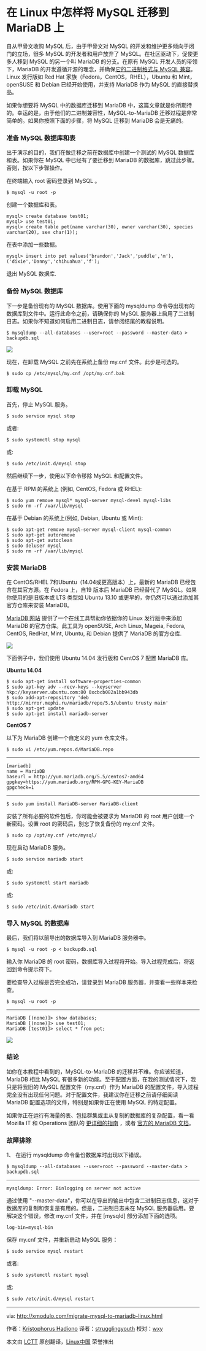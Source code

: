 在 Linux 中怎样将 MySQL 迁移到 MariaDB 上 
================================================================================

自从甲骨文收购 MySQL 后，由于甲骨文对 MySQL 的开发和维护更多倾向于闭门的立场，很多 MySQL 的开发者和用户放弃了 MySQL。在社区驱动下，促使更多人移到 MySQL 的另一个叫 MariaDB 的分支。在原有 MySQL 开发人员的带领下，MariaDB 的开发遵循开源的理念，并确保[它的二进制格式与 MySQL 兼容][1]。Linux 发行版如 Red Hat 家族（Fedora，CentOS，RHEL），Ubuntu 和 Mint，openSUSE 和 Debian 已经开始使用，并支持 MariaDB 作为 MySQL 的直接替换品。

如果你想要将 MySQL 中的数据库迁移到 MariaDB 中，这篇文章就是你所期待的。幸运的是，由于他们的二进制兼容性，MySQL-to-MariaDB 迁移过程是非常简单的。如果你按照下面的步骤，将 MySQL 迁移到 MariaDB 会是无痛的。

### 准备 MySQL 数据库和表 ###

出于演示的目的，我们在做迁移之前在数据库中创建一个测试的 MySQL 数据库和表。如果你在 MySQL 中已经有了要迁移到 MariaDB 的数据库，跳过此步骤。否则，按以下步骤操作。

在终端输入 root 密码登录到 MySQL 。

    $ mysql -u root -p 

创建一个数据库和表。

    mysql> create database test01;
    mysql> use test01;
    mysql> create table pet(name varchar(30), owner varchar(30), species varchar(20), sex char(1));

在表中添加一些数据。

    mysql> insert into pet values('brandon','Jack','puddle','m'),('dixie','Danny','chihuahua','f'); 

退出 MySQL 数据库.

### 备份 MySQL 数据库 ###

下一步是备份现有的 MySQL 数据库。使用下面的 mysqldump 命令导出现有的数据库到文件中。运行此命令之前，请确保你的 MySQL 服务器上启用了二进制日志。如果你不知道如何启用二进制日志，请参阅结尾的教程说明。

    $ mysqldump --all-databases --user=root --password --master-data > backupdb.sql 

![](https://farm6.staticflickr.com/5775/20555772385_21b89335e3_b.jpg)

现在，在卸载 MySQL 之前先在系统上备份 my.cnf 文件。此步是可选的。

    $ sudo cp /etc/mysql/my.cnf /opt/my.cnf.bak 

### 卸载 MySQL ###

首先，停止 MySQL 服务。

    $ sudo service mysql stop

或者:

    $ sudo systemctl stop mysql

或:

    $ sudo /etc/init.d/mysql stop 

然后继续下一步，使用以下命令移除 MySQL 和配置文件。

在基于 RPM 的系统上 (例如, CentOS, Fedora 或 RHEL):

    $ sudo yum remove mysql* mysql-server mysql-devel mysql-libs
    $ sudo rm -rf /var/lib/mysql 

在基于 Debian 的系统上(例如, Debian, Ubuntu 或 Mint):

    $ sudo apt-get remove mysql-server mysql-client mysql-common
    $ sudo apt-get autoremove
    $ sudo apt-get autoclean
    $ sudo deluser mysql
    $ sudo rm -rf /var/lib/mysql 

### 安装 MariaDB ###

在 CentOS/RHEL 7和Ubuntu（14.04或更高版本）上，最新的 MariaDB 已经包含在其官方源。在 Fedora 上，自19 版本后 MariaDB 已经替代了 MySQL。如果你使用的是旧版本或 LTS 类型如 Ubuntu 13.10 或更早的，你仍然可以通过添加其官方仓库来安装 MariaDB。

[MariaDB 网站][2] 提供了一个在线工具帮助你依据你的 Linux 发行版中来添加 MariaDB 的官方仓库。此工具为 openSUSE, Arch Linux, Mageia, Fedora, CentOS, RedHat, Mint, Ubuntu, 和 Debian 提供了 MariaDB 的官方仓库.

![](https://farm6.staticflickr.com/5809/20367745260_073020b910_c.jpg)

下面例子中，我们使用 Ubuntu 14.04 发行版和 CentOS 7 配置 MariaDB 库。

**Ubuntu 14.04**

    $ sudo apt-get install software-properties-common
    $ sudo apt-key adv --recv-keys --keyserver hkp://keyserver.ubuntu.com:80 0xcbcb082a1bb943db
    $ sudo add-apt-repository 'deb http://mirror.mephi.ru/mariadb/repo/5.5/ubuntu trusty main'
    $ sudo apt-get update
    $ sudo apt-get install mariadb-server 

**CentOS 7**

以下为 MariaDB 创建一个自定义的 yum 仓库文件。

    $ sudo vi /etc/yum.repos.d/MariaDB.repo 

----------

    [mariadb]
    name = MariaDB
    baseurl = http://yum.mariadb.org/5.5/centos7-amd64
    gpgkey=https://yum.mariadb.org/RPM-GPG-KEY-MariaDB
    gpgcheck=1

----------

    $ sudo yum install MariaDB-server MariaDB-client 

安装了所有必要的软件包后，你可能会被要求为 MariaDB  的 root 用户创建一个新密码。设置 root 的密码后，别忘了恢复备份的 my.cnf 文件。

    $ sudo cp /opt/my.cnf /etc/mysql/

现在启动 MariaDB 服务。

    $ sudo service mariadb start

或:

    $ sudo systemctl start mariadb

或:

    $ sudo /etc/init.d/mariadb start 

### 导入 MySQL 的数据库 ###

最后，我们将以前导出的数据库导入到 MariaDB 服务器中。

    $ mysql -u root -p < backupdb.sql 

输入你 MariaDB 的 root 密码，数据库导入过程将开始。导入过程完成后，将返回到命令提示符下。

要检查导入过程是否完全成功，请登录到 MariaDB 服务器，并查看一些样本来检查。

    $ mysql -u root -p

----------

    MariaDB [(none)]> show databases;
    MariaDB [(none)]> use test01;
    MariaDB [test01]> select * from pet; 

![](https://farm6.staticflickr.com/5820/20562243721_428a9a12a7_b.jpg)

### 结论 ###

如你在本教程中看到的，MySQL-to-MariaDB 的迁移并不难。你应该知道，MariaDB 相比 MySQL 有很多新的功能。至于配置方面，在我的测试情况下，我只是将我旧的 MySQL 配置文件（my.cnf）作为 MariaDB 的配置文件，导入过程完全没有出现任何问题。对于配置文件，我建议你在迁移之前请仔细阅读 MariaDB 配置选项的文件，特别是如果你正在使用 MySQL 的特定配置。

如果你正在运行有海量的表、包括群集或主从复制的数据库的复杂配置，看一看 Mozilla IT 和 Operations 团队的 [更详细的指南][3] ，或者 [官方的 MariaDB 文档][4]。

### 故障排除 ###

1、 在运行 mysqldump 命令备份数据库时出现以下错误。 

    $ mysqldump --all-databases --user=root --password --master-data > backupdb.sql 

----------

    mysqldump: Error: Binlogging on server not active

通过使用 "--master-data"，你可以在导出的输出中包含二进制日志信息，这对于数据库的复制和恢复是有用的。但是，二进制日志未在 MySQL 服务器启用。要解决这个错误，修改 my.cnf 文件，并在 [mysqld] 部分添加下面的选项。

    log-bin=mysql-bin

保存 my.cnf 文件，并重新启动 MySQL 服务：

    $ sudo service mysql restart

或者:

    $ sudo systemctl restart mysql

或:

    $ sudo /etc/init.d/mysql restart 

--------------------------------------------------------------------------------

via: http://xmodulo.com/migrate-mysql-to-mariadb-linux.html

作者：[Kristophorus Hadiono][a]
译者：[strugglingyouth](https://github.com/strugglingyouth)
校对：[wxy](https://github.com/wxy)

本文由 [LCTT](https://github.com/LCTT/TranslateProject) 原创翻译，[Linux中国](http://linux.cn/) 荣誉推出

[a]:http://xmodulo.com/author/kristophorus
[1]:https://mariadb.com/kb/en/mariadb/mariadb-vs-mysql-compatibility/
[2]:https://downloads.mariadb.org/mariadb/repositories/#mirror=aasaam
[3]:https://blog.mozilla.org/it/2013/12/16/upgrading-from-mysql-5-1-to-mariadb-5-5/
[4]:https://mariadb.com/kb/en/mariadb/documentation/
